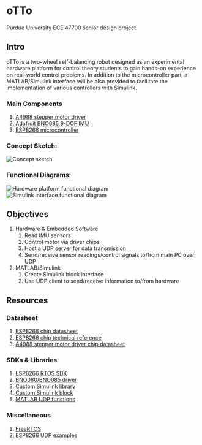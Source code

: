 # oTTo
Purdue University ECE 47700 senior design project

## Intro

oTTo is a two-wheel self-balancing robot designed as an experimental hardware platform for control theory students to gain hands-on experience on real-world control problems. In addition to the microcontroller part, a MATLAB/Simulink interface will be also provided to facilitate the implementation of various controllers with Simulink.

### Main Components

1. [A4988 stepper motor driver](https://www.pololu.com/product/1182)
2. [Adafruit BNO085 9-DOF IMU](https://www.adafruit.com/product/4754)
3. [ESP8266 microcontroller](https://www.espressif.com/en/products/socs/esp8266)

### Concept Sketch:
![Concept sketch](https://user-images.githubusercontent.com/19645713/119400346-0e936380-bca8-11eb-92e4-784602a6f2d4.png)

### Functional Diagrams:
![Hardware platform functional diagram](https://user-images.githubusercontent.com/19645713/119400410-24a12400-bca8-11eb-8841-9a9575c44fbc.png)
![Simulink interface functional diagram](https://user-images.githubusercontent.com/19645713/119400416-266ae780-bca8-11eb-8e7e-a8d4a10a9e9a.png)

## Objectives

1. Hardware & Embedded Software
    1. Read IMU sensors
    2. Control motor via driver chips
    3. Host a UDP server for data transmission
    4. Send/receive sensor readings/control signals to/from main PC over UDP
2. MATLAB/Simulink
    1. Create Simulink block interface
    2. Use UDP client to send/receive information to/from hardware

## Resources

### Datasheet

1. [ESP8266 chip datasheet](https://espressif.com/sites/default/files/documentation/0a-esp8266ex_datasheet_en.pdf)
2. [ESP8266 chip technical reference](https://www.espressif.com/sites/default/files/documentation/esp8266-technical_reference_en.pdf)
3. [A4988 stepper motor driver chip datasheet](https://www.pololu.com/file/0J450/A4988.pdf)

### SDKs & Libraries

1. [ESP8266 RTOS SDK](https://docs.espressif.com/projects/esp8266-rtos-sdk/en/latest/get-started/index.html)
2. [BNO080/BNO085 driver](https://github.com/hcrest/bno080-driver)
3. [Custom Simulink library](https://ww2.mathworks.cn/help/simulink/ug/creating-block-libraries.html?lang=en)
4. [Custom Simulink block](https://www.mathworks.com/help//simulink/ug/tutorial-creating-a-custom-block.html?requestedDomain=)
5. [MATLAB UDP functions](https://www.mathworks.com/help/instrument/udp-interface.html?s_tid=CRUX_lftnav)

### Miscellaneous

1. [FreeRTOS](https://www.freertos.org/)
2. [ESP8266 UDP examples](https://github.com/espressif/ESP8266_RTOS_SDK/tree/master/examples/protocols/sockets)
